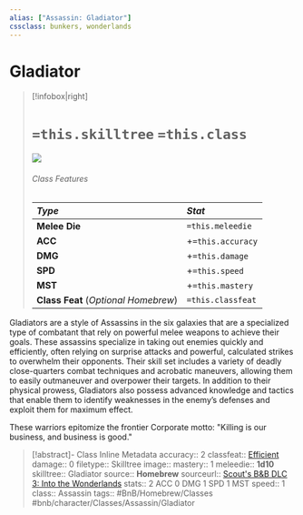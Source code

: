 ```yaml
---
alias: ["Assassin: Gladiator"]
cssclass: bunkers, wonderlands
---
```

# Gladiator


>[!infobox|right]
># `=this.skilltree` `=this.class`
> ![](imageblahblah.jpg)
> ###### Class Features
> | *__Type__* | *__Stat__* |
> |:---|:---|
> | __Melee Die__ | `=this.meleedie` |
> | __ACC__ | +`=this.accuracy`|
> | __DMG__ | +`=this.damage` |
> | __SPD__ | +`=this.speed` |
> | __MST__ | +`=this.mastery` |
> | __Class Feat__ (*Optional Homebrew*) | `=this.classfeat` |

Gladiators are a style of Assassins in the six galaxies that are a specialized type of combatant that rely on powerful melee weapons to achieve their goals. These assassins specialize in taking out enemies quickly and efficiently, often relying on surprise attacks and powerful, calculated strikes to overwhelm their opponents. Their skill set includes a variety of deadly close-quarters combat techniques and acrobatic maneuvers, allowing them to easily outmaneuver and overpower their targets. In addition to their physical prowess, Gladiators also possess advanced knowledge and tactics that enable them to identify weaknesses in the enemy’s defenses and exploit them for maximum effect.

These warriors epitomize the frontier Corporate motto: "Killing is our business, and business is good."

>[!abstract]- Class Inline Metadata
> accuracy:: 2
> classfeat:: [Efficient](../../../60-Wyrmscriber/Gamemaster/Mechanics/Feats/Class-Feats/Efficient.md)
> damage:: 0
> filetype:: Skilltree
> image::
> mastery:: 1
> meleedie:: __1d10__
> skilltree:: Gladiator
> source:: __Homebrew__
> sourceurl:: [Scout's B&B DLC 3: Into the Wonderlands](https://docs.google.com/document/d/1MLOgrWwcLNTnP9PuXrKiLImy7SUh4hXO8arVUAlmdp0/edit)
> stats:: 2 ACC 0 DMG 1 SPD 1 MST
> speed:: 1
> class:: Assassin
> tags:: #BnB/Homebrew/Classes #bnb/character/Classes/Assassin/Gladiator